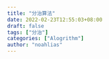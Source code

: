 ```yaml
---
title: "分治算法"
date: 2022-02-23T12:55:03+08:00
draft: false
tags: ["分治"]
categories: ["Alogrithm"]
author: "noahlias"
---
```


